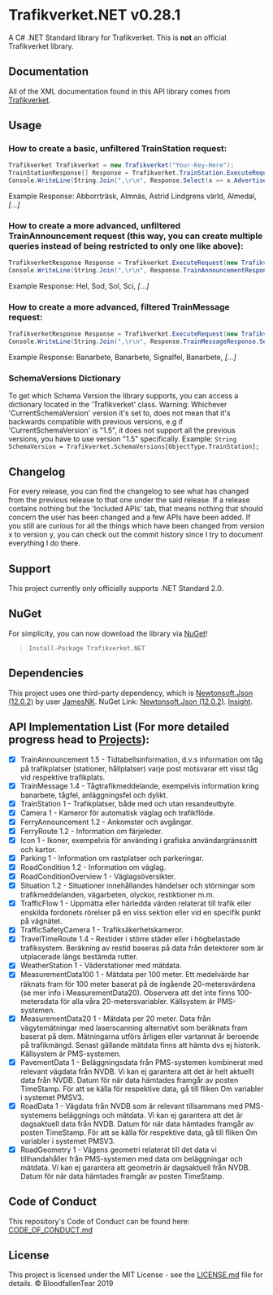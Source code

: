 # Trafikverket.NET v0.28.1
A C# .NET Standard library for Trafikverket. This is **not** an official Trafikverket library.

## Documentation
All of the XML documentation found in this API library comes from [Trafikverket](https://api.trafikinfo.trafikverket.se/API/Model).

## Usage
### How to create a basic, unfiltered TrainStation request:
```csharp
Trafikverket Trafikverket = new Trafikverket("Your-Key-Here");
TrainStationResponse[] Response = Trafikverket.TrainStation.ExecuteRequest();
Console.WriteLine(String.Join(",\r\n", Response.Select(x => x.AdvertisedLocationName)));
```
Example Response: Abborrträsk, Almnäs, Astrid Lindgrens värld, Almedal, *[...]*

### How to create a more advanced, unfiltered TrainAnnouncement request (this way, you can create multiple queries instead of being restricted to only one like above):
```csharp
TrafikverketResponse Response = Trafikverket.ExecuteRequest(new TrafikverketRequest(new Query(ObjectType.TrainAnnouncement, "1")));
Console.WriteLine(String.Join(",\r\n", Response.TrainAnnouncementResponse.Select(x => x.LocationSignature)));
```
Example Response: Hel, Sod, Sol, Sci, *[...]*

### How to create a more advanced, filtered TrainMessage request:
```csharp
TrafikverketResponse Response = Trafikverket.ExecuteRequest(new TrafikverketRequest(new Query(ObjectType.TrainMessage, "1.4", new Filter().AddOperator(new FilterOperator(FilterOperatorType.EQ, "AffectedLocation", "Cst")))));
Console.WriteLine(String.Join(",\r\n", Response.TrainMessageResponse.Select(x => x.Header)));
```
Example Response: Banarbete, Banarbete, Signalfel, Banarbete, *[...]*

### SchemaVersions Dictionary
To get which Schema Version the library supports, you can access a dictionary located in the 'Trafikverket' class.
Warning: Whichever 'CurrentSchemaVersion' version it's set to, does not mean that it's backwards compatible with previous versions, e.g if 'CurrentSchemaVersion' is "1.5", it does not support all the previous versions, you have to use version "1.5" specifically.
Example: `String SchemaVersion = Trafikverket.SchemaVersions[ObjectType.TrainStation];`

## Changelog 
For every release, you can find the changelog to see what has changed from the previous release to that one under the said release. If a release contains nothing but the 'Included APIs' tab, that means nothing that should concern the user has been changed and a few APIs have been added. If you still are curious for all the things which have been changed from version x to version y, you can check out the commit history since I try to document everything I do there.

## Support
This project currently only officially supports .NET Standard 2.0.

## NuGet
For simplicity, you can now download the library via [NuGet](https://www.nuget.org/packages/Trafikverket.NET/)!
>`Install-Package Trafikverket.NET`

## Dependencies
This project uses one third-party dependency, which is [Newtonsoft.Json (12.0.2)](https://www.newtonsoft.com/) by user [JamesNK](https://github.com/JamesNK). NuGet Link: [Newtonsoft.Json (12.0.2)](https://www.nuget.org/packages/Newtonsoft.Json/12.0.2/). [Insight](https://github.com/BloodfallenTear/Trafikverket.NET/network/dependencies).

## API Implementation List (For more detailed progress head to [Projects](https://github.com/BloodfallenTear/Trafikverket.NET/projects/1)):
- [x] TrainAnnouncement 1.5 - Tidtabellsinformation, d.v.s information om tåg på trafikplatser (stationer, hållplatser) varje post motsvarar ett visst tåg vid respektive trafikplats.
- [x] TrainMessage 1.4 - Tågtrafikmeddelande, exempelvis information kring banarbete, tågfel, anläggningsfel och dylikt.
- [x] TrainStation 1 - Trafikplatser, både med och utan resandeutbyte.
- [x] Camera 1 - Kameror för automatisk väglag och trafikflöde.
- [x] FerryAnnouncement 1.2 - Ankomster och avgångar.
- [x] FerryRoute 1.2 - Information om färjeleder.
- [x] Icon 1 - Ikoner, exempelvis för använding i grafiska användargränssnitt och kartor.
- [x] Parking 1 - Information om rastplatser och parkeringar.
- [x] RoadCondition 1.2 - Information om väglag.
- [x] RoadConditionOverview 1 - Väglagsöversikter.
- [x] Situation 1.2 - Situationer innehållandes händelser och störningar som trafikmeddelanden, vägarbeten, olyckor, restiktioner m.m.
- [x] TrafficFlow 1 - Uppmätta eller härledda värden relaterat till trafik eller enskilda fordonets rörelser på en viss sektion eller vid en specifik punkt på vägnätet.
- [x] TrafficSafetyCamera 1 - Trafiksäkerhetskameror.
- [x] TravelTimeRoute 1.4 - Restider i större städer eller i högbelastade trafiksystem. Beräkning av restid baseras på data från detektorer som är utplacerade längs bestämda rutter.
- [x] WeatherStation 1 - Väderstationer med mätdata.
- [x] MeasurementData100 1 - Mätdata per 100 meter. Ett medelvärde har räknats fram för 100 meter baserat på de ingående 20-metersvärdena (se mer info i MeasurementData20). Observera att det inte finns 100-metersdata för alla våra 20-metersvariabler. Källsystem är PMS-systemen.
- [x] MeasurementData20 1 - Mätdata per 20 meter. Data från vägytemätningar med laserscanning alternativt som beräknats fram baserat på dem. Mätningarna utförs årligen eller vartannat år beroende på trafikmängd. Senast gällande mätdata finns att hämta dvs ej historik. Källsystem är PMS-systemen.
- [x] PavementData 1 - Beläggningsdata från PMS-systemen kombinerat med relevant vägdata från NVDB. Vi kan ej garantera att det är helt aktuellt data från NVDB. Datum för när data hämtades framgår av posten TimeStamp. För att se källa för respektive data, gå till fliken Om variabler i systemet PMSV3.
- [x] RoadData 1 - Vägdata från NVDB som är relevant tillsammans med PMS-systemens beläggnings och mätdata. Vi kan ej garantera att det är dagsaktuell data från NVDB. Datum för när data hämtades framgår av posten TimeStamp. För att se källa för respektive data, gå till fliken Om variabler i systemet PMSV3.
- [x] RoadGeometry 1 - Vägens geometri relaterat till det data vi tillhandahåller från PMS-systemen med data om beläggningar och mätdata. Vi kan ej garantera att geometrin är dagsaktuell från NVDB. Datum för när data hämtades framgår av posten TimeStamp. 

## Code of Conduct
This repository's Code of Conduct can be found here: [CODE_OF_CONDUCT.md](https://github.com/BloodfallenTear/Trafikverket.NET/blob/master/CODE_OF_CONDUCT.md)

## License
This project is licensed under the MIT License - see the [LICENSE.md](https://github.com/BloodfallenTear/Trafikverket.NET/blob/master/LICENSE.md) file for details. © BloodfallenTear 2019
